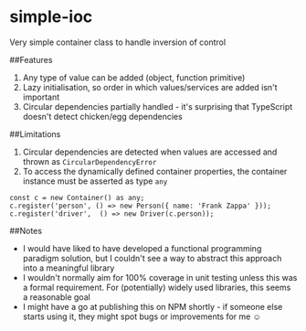 # simple-ioc
Very simple container class to handle inversion of control

##Features
1. Any type of value can be added (object, function primitive)
2. Lazy initialisation, so order in which values/services are added isn't important
3. Circular dependencies partially handled - it's surprising that TypeScript doesn't detect chicken/egg dependencies

##Limitations
1. Circular dependencies are detected when values are accessed and thrown as `CircularDependencyError` 
2. To access the dynamically defined container properties, the container instance must be asserted as type `any`
```
const c = new Container() as any;
c.register('person', () => new Person({ name: 'Frank Zappa' }));
c.register('driver',  () => new Driver(c.person));
```

##Notes
* I would have liked to have developed a functional programming paradigm solution, but I couldn't see a way to abstract this approach into a meaningful library
* I wouldn't normally aim for 100% coverage in unit testing unless this was a formal requirement. For (potentially) widely used libraries, this seems a reasonable goal
* I might have a go at publishing this on NPM shortly - if someone else starts using it, they might spot bugs or improvements for me :relaxed:
